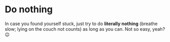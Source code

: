 # Do nothing

In case you found yourself stuck, just try to do **literally nothing** (breathe slow; lying on the couch not counts) as long as you can. Not so easy, yeah? :wink:
